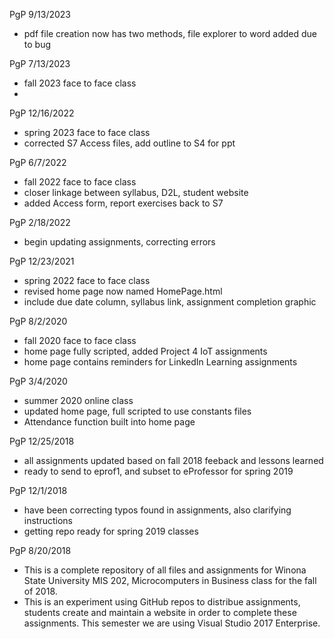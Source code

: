 PgP 9/13/2023
* pdf file creation now has two methods, file explorer to word added due to bug

PgP 7/13/2023
* fall 2023 face to face class
* 

PgP 12/16/2022
* spring 2023 face to face class
* corrected S7 Access files, add outline to S4 for ppt


PgP 6/7/2022
* fall 2022 face to face class
* closer linkage between syllabus, D2L, student website
* added Access form, report exercises back to S7

PgP 2/18/2022
* begin updating assignments, correcting errors

PgP 12/23/2021
* spring 2022 face to face class
* revised home page now named HomePage.html
* include due date column, syllabus link, assignment completion graphic

PgP 8/2/2020
* fall 2020 face to face class
* home page fully scripted, added Project 4 IoT assignments
* home page contains reminders for LinkedIn Learning assignments


PgP 3/4/2020
* summer 2020 online class
* updated home page, full scripted to use constants files
* Attendance function built into home page

PgP 12/25/2018
* all assignments updated based on fall 2018 feeback and lessons learned
* ready to send to eprof1, and subset to eProfessor for spring 2019

PgP 12/1/2018
* have been correcting typos found in assignments, also clarifying instructions
* getting repo ready for spring 2019 classes


PgP 8/20/2018
* This is a complete repository of all files and assignments for Winona State University MIS 202, Microcomputers in Business class for the fall of 2018.
* This is an experiment using GitHub repos to distribue assignments, students create and maintain a website in order to complete these assignments.  This semester we are using Visual Studio 2017 Enterprise.


